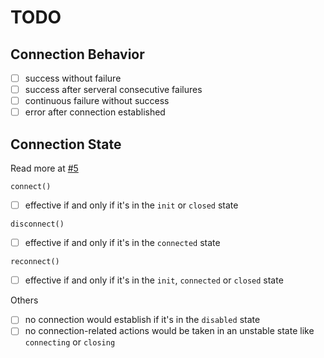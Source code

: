 # TODO

## Connection Behavior
- [ ] success without failure
- [ ] success after serveral consecutive failures
- [ ] continuous failure without success
- [ ] error after connection established

## Connection State
Read more at [#5](https://github.com/momocow/node-cq-websocket/issues/5)

`connect()`
- [ ] effective if and only if it's in the `init` or `closed` state

`disconnect()`
- [ ] effective if and only if it's in the `connected` state

`reconnect()`
- [ ] effective if and only if it's in the `init`, `connected` or `closed` state

Others
- [ ] no connection would establish if it's in the `disabled` state
- [ ] no connection-related actions would be taken in an unstable state like `connecting` or `closing`
